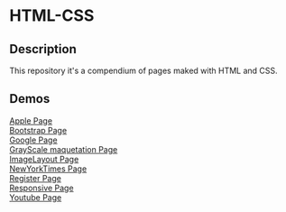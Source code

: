 # HTML-CSS

## Description
This repository it's a compendium of pages maked with HTML and CSS.

## Demos 
[Apple Page](https://rawcdn.githack.com/0yapunpun/practiceHTML-CSS/6536f849119d09172c3571c181733c2f73327890/ApplePage/index.html)\
[Bootstrap Page](https://rawcdn.githack.com/0yapunpun/practiceHTML-CSS/6536f849119d09172c3571c181733c2f73327890/BootstrapPage/index.html)\
[Google Page](https://rawcdn.githack.com/0yapunpun/practiceHTML-CSS/6536f849119d09172c3571c181733c2f73327890/GooglePage/index_google.html)\
[GrayScale maquetation Page](https://rawcdn.githack.com/0yapunpun/practiceHTML-CSS/9b4fd4327751cae5144b6c2b9c5a920d45001565/GrayScaleMaquetationPage/index.html)\
[ImageLayout Page](https://rawcdn.githack.com/0yapunpun/practiceHTML-CSS/9b4fd4327751cae5144b6c2b9c5a920d45001565/ImageLayoutPage/index.html)\
[NewYorkTimes Page](https://rawcdn.githack.com/0yapunpun/practiceHTML-CSS/9b4fd4327751cae5144b6c2b9c5a920d45001565/NewYorkTimesPage/index.html)\
[Register Page](https://rawcdn.githack.com/0yapunpun/practiceHTML-CSS/9b4fd4327751cae5144b6c2b9c5a920d45001565/RegisterPage/index.html)\
[Responsive Page](https://rawcdn.githack.com/0yapunpun/practiceHTML-CSS/9b4fd4327751cae5144b6c2b9c5a920d45001565/ResponsivePage/index.html)\
[Youtube Page](https://rawcdn.githack.com/0yapunpun/practiceHTML-CSS/9b4fd4327751cae5144b6c2b9c5a920d45001565/YoutubePage/index.html)
